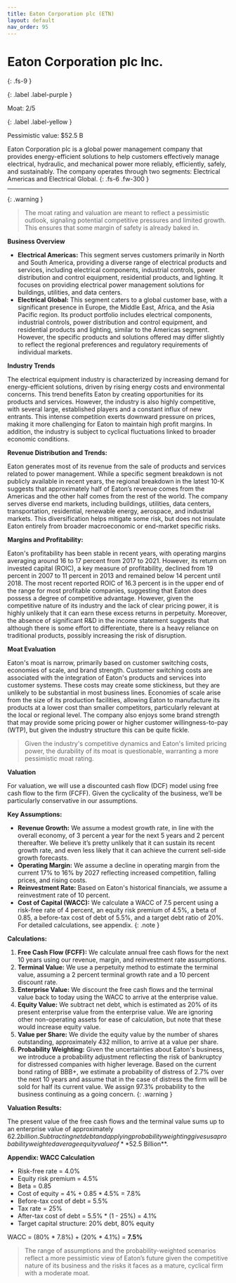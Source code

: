 ```yaml
---
title: Eaton Corporation plc (ETN)
layout: default
nav_order: 95
---
```


# Eaton Corporation plc Inc.
{: .fs-9 }

{: .label .label-purple }

Moat: 2/5

{: .label .label-yellow }

Pessimistic value: $52.5 B

Eaton Corporation plc is a global power management company that provides energy-efficient solutions to help customers effectively manage electrical, hydraulic, and mechanical power more reliably, efficiently, safely, and sustainably. The company operates through two segments: Electrical Americas and Electrical Global.
{: .fs-6 .fw-300 }

---

{: .warning } 
>The moat rating and valuation are meant to reflect a pessimistic outlook, signaling potential competitive pressures and limited growth. This ensures that some margin of safety is already baked in.

**Business Overview**

* **Electrical Americas:** This segment serves customers primarily in North and South America, providing a diverse range of electrical products and services, including electrical components, industrial controls, power distribution and control equipment, residential products, and lighting. It focuses on providing electrical power management solutions for buildings, utilities, and data centers.
* **Electrical Global:** This segment caters to a global customer base, with a significant presence in Europe, the Middle East, Africa, and the Asia Pacific region. Its product portfolio includes electrical components, industrial controls, power distribution and control equipment, and residential products and lighting, similar to the Americas segment. However, the specific products and solutions offered may differ slightly to reflect the regional preferences and regulatory requirements of individual markets.

**Industry Trends**

The electrical equipment industry is characterized by increasing demand for energy-efficient solutions, driven by rising energy costs and environmental concerns. This trend benefits Eaton by creating opportunities for its products and services. However, the industry is also highly competitive, with several large, established players and a constant influx of new entrants. This intense competition exerts downward pressure on prices, making it more challenging for Eaton to maintain high profit margins. In addition, the industry is subject to cyclical fluctuations linked to broader economic conditions.

**Revenue Distribution and Trends:**

Eaton generates most of its revenue from the sale of products and services related to power management. While a specific segment breakdown is not publicly available in recent years, the regional breakdown in the latest 10-K suggests that approximately half of Eaton’s revenue comes from the Americas and the other half comes from the rest of the world. The company serves diverse end markets, including buildings, utilities, data centers, transportation, residential, renewable energy, aerospace, and industrial markets. This diversification helps mitigate some risk, but does not insulate Eaton entirely from broader macroeconomic or end-market specific risks. 

**Margins and Profitability:**

Eaton's profitability has been stable in recent years, with operating margins averaging around 16 to 17 percent from 2017 to 2021. However, its return on invested capital (ROIC), a key measure of profitability, declined from 19 percent in 2007 to 11 percent in 2013 and remained below 14 percent until 2018. The most recent reported ROIC of 16.3 percent is in the upper end of the range for most profitable companies, suggesting that Eaton does possess a degree of competitive advantage. However, given the competitive nature of its industry and the lack of clear pricing power, it is highly unlikely that it can earn these excess returns in perpetuity. Moreover, the absence of significant R&D in the income statement suggests that although there is some effort to differentiate, there is a heavy reliance on traditional products, possibly increasing the risk of disruption.

**Moat Evaluation**

Eaton's moat is narrow, primarily based on customer switching costs, economies of scale, and brand strength.  Customer switching costs are associated with the integration of Eaton's products and services into customer systems. These costs may create some stickiness, but they are unlikely to be substantial in most business lines.  Economies of scale arise from the size of its production facilities, allowing Eaton to manufacture its products at a lower cost than smaller competitors, particularly relevant at the local or regional level. The company also enjoys some brand strength that may provide some pricing power or higher customer willingness-to-pay (WTP), but given the industry structure this can be quite fickle.


>Given the industry's competitive dynamics and Eaton's limited pricing power, the durability of its moat is questionable, warranting a more pessimistic moat rating.  

**Valuation**

For valuation, we will use a discounted cash flow (DCF) model using free cash flow to the firm (FCFF). Given the cyclicality of the business, we’ll be particularly conservative in our assumptions.


**Key Assumptions:**

* **Revenue Growth:** We assume a modest growth rate, in line with the overall economy, of 3 percent a year for the next 5 years and 2 percent thereafter. We believe it’s pretty unlikely that it can sustain its recent growth rate, and even less likely that it can achieve the current sell-side growth forecasts.
* **Operating Margin:** We assume a decline in operating margin from the current 17% to 16% by 2027 reflecting increased competition, falling prices, and rising costs.  
* **Reinvestment Rate:**  Based on Eaton's historical financials, we assume a reinvestment rate of 10 percent.
* **Cost of Capital (WACC):** We calculate a WACC of 7.5 percent using a risk-free rate of 4 percent, an equity risk premium of 4.5%, a beta of 0.85, a before-tax cost of debt of 5.5%, and a target debt ratio of 20%.  For detailed calculations, see appendix.  {: .note } 

**Calculations:**

1. **Free Cash Flow (FCFF):** We calculate annual free cash flows for the next 10 years using our revenue, margin, and reinvestment rate assumptions. 
2. **Terminal Value:** We use a perpetuity method to estimate the terminal value, assuming a 2 percent terminal growth rate and a 10 percent discount rate.
3. **Enterprise Value:** We discount the free cash flows and the terminal value back to today using the WACC to arrive at the enterprise value.  
4. **Equity Value:** We subtract net debt, which is estimated as 20% of its present enterprise value from the enterprise value. We are ignoring other non-operating assets for ease of calculation, but note that these would increase equity value.
5. **Value per Share:** We divide the equity value by the number of shares outstanding, approximately 432 million, to arrive at a value per share.  
6. **Probability Weighting:** Given the uncertainties about Eaton's business, we introduce a probability adjustment reflecting the risk of bankruptcy for distressed companies with higher leverage. Based on the current bond rating of BBB+, we estimate a probability of distress of 2.7% over the next 10 years and assume that in the case of distress the firm will be sold for half its current value.  We assign 97.3% probability to the business continuing as a going concern. {: .warning } 


**Valuation Results:**

The present value of the free cash flows and the terminal value sums up to an enterprise value of approximately $62.2 billion.  Subtracting net debt and applying probability weighting gives us a probability weighted average equity value of **$52.5 Billion**.



**Appendix: WACC Calculation**

* Risk-free rate = 4.0%
* Equity risk premium = 4.5%
* Beta = 0.85
* Cost of equity = 4% + 0.85 * 4.5% = 7.8%
* Before-tax cost of debt = 5.5%
* Tax rate = 25%
* After-tax cost of debt = 5.5% * (1 - 25%) = 4.1%
* Target capital structure: 20% debt, 80% equity

WACC = (80% * 7.8%) + (20% * 4.1%) = **7.5%**


>The range of assumptions and the probability-weighted scenarios reflect a more pessimistic view of Eaton’s future given the competitive nature of its business and the risks it faces as a mature, cyclical firm with a moderate moat.